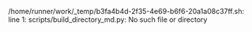 /home/runner/work/_temp/b3fa4b4d-2f35-4e69-b6f6-20a1a08c37ff.sh: line 1: scripts/build_directory_md.py: No such file or directory
